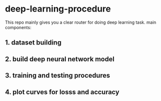 # deep-learning-procedure
This repo mainly gives you a clear router for doing deep learning task. 
main components: 
## 1. dataset building
## 2. build deep neural network model
## 3. training and testing procedures
## 4. plot curves for losss and accuracy
